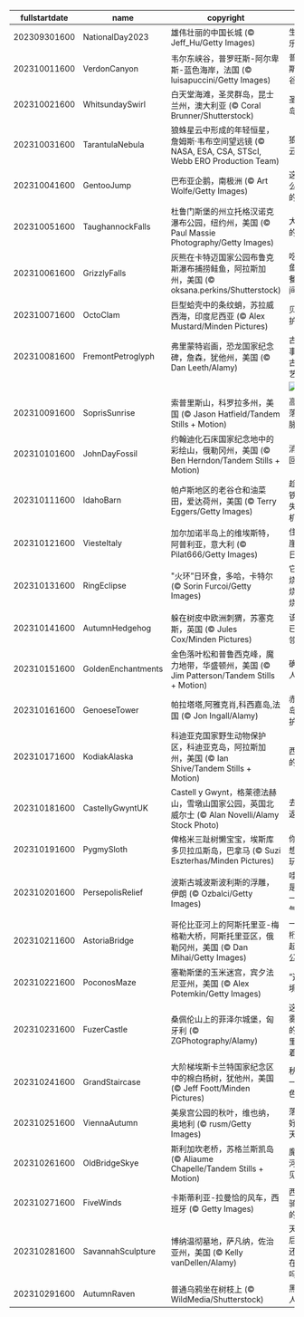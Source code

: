|fullstartdate|name|copyright|title|image|
|--|--|--|--|--|
202309301600|NationalDay2023|雄伟壮丽的中国长城 (© Jeff_Hu/Getty Images)|生日快乐|![](/zh-CN/2023/10/202309301600NationalDay2023.jpg)|
202310011600|VerdonCanyon|韦尔东峡谷，普罗旺斯-阿尔卑斯-蓝色海岸，法国 (© luisapuccini/Getty Images)|普罗旺斯大峡谷|![](/zh-CN/2023/10/202310011600VerdonCanyon.jpg)|
202310021600|WhitsundaySwirl|白天堂海滩，圣灵群岛，昆士兰州，澳大利亚 (© Coral Brunner/Shutterstock)|圣灵群岛之旅|![](/zh-CN/2023/10/202310021600WhitsundaySwirl.jpg)|
202310031600|TarantulaNebula|狼蛛星云中形成的年轻恒星，詹姆斯·韦布空间望远镜 (© NASA, ESA, CSA, STScI, Webb ERO Production Team)|狼蛛星云|![](/zh-CN/2023/10/202310031600TarantulaNebula.jpg)|
202310041600|GentooJump|巴布亚企鹅，南极洲 (© Art Wolfe/Getty Images)|这是怎么做到的！|![](/zh-CN/2023/10/202310041600GentooJump.jpg)|
202310051600|TaughannockFalls|杜鲁门斯堡的州立托格汉诺克瀑布公园，纽约州，美国 (© Paul Massie Photography/Getty Images)|大自然的威严|![](/zh-CN/2023/10/202310051600TaughannockFalls.jpg)|
202310061600|GrizzlyFalls|灰熊在卡特迈国家公园布鲁克斯瀑布捕捞鲑鱼，阿拉斯加州，美国 (© oksana.perkins/Shutterstock)|吃三文鱼自助餐的时间到了|![](/zh-CN/2023/10/202310061600GrizzlyFalls.jpg)|
202310071600|OctoClam|巨型蛤壳中的条纹蛸，苏拉威西海，印度尼西亚 (© Alex Mustard/Minden Pictures)|贝壳庇护所|![](/zh-CN/2023/10/202310071600OctoClam.jpg)|
202310081600|FremontPetroglyph|弗里蒙特岩画，恐龙国家纪念碑，詹森，犹他州，美国 (© Dan Leeth/Alamy)|古老的事故，古代的艺术|![](/zh-CN/2023/10/202310081600FremontPetroglyph.jpg)|
||||![](/zh-CN/2023/10/.jpg)|
202310091600|SoprisSunrise|索普里斯山，科罗拉多州，美国 (© Jason Hatfield/Tandem Stills + Motion)|高高的落基山脉|![](/zh-CN/2023/10/202310091600SoprisSunrise.jpg)|
202310101600|JohnDayFossil|约翰迪化石床国家纪念地中的彩绘山，俄勒冈州，美国 (© Ben Herndon/Tandem Stills + Motion)|消失的回声|![](/zh-CN/2023/10/202310101600JohnDayFossil.jpg)|
202310111600|IdahoBarn|帕卢斯地区的老谷仓和油菜田，爱达荷州，美国 (© Terry Eggers/Getty Images)|趁热打铁，勿失良机！|![](/zh-CN/2023/10/202310111600IdahoBarn.jpg)|
202310121600|ViesteItaly|加尔加诺半岛上的维埃斯特，阿普利亚，意大利 (© Pilat666/Getty Images)|住在悬崖边的日子|![](/zh-CN/2023/10/202310121600ViesteItaly.jpg)|
202310131600|RingEclipse|"火环”日环食，多哈，卡特尔 (© Sorin Furcoi/Getty Images)|它燃烧，燃烧，燃烧|![](/zh-CN/2023/10/202310131600RingEclipse.jpg)|
202310141600|AutumnHedgehog|躲在树皮中欧洲刺猬，苏塞克斯，英国 (© Jules Cox/Minden Pictures)|该位置已被占领|![](/zh-CN/2023/10/202310141600AutumnHedgehog.jpg)|
202310151600|GoldenEnchantments|金色落叶松和普鲁西克峰，魔力地带，华盛顿州，美国 (© Jim Patterson/Tandem Stills + Motion)|确实令人着迷|![](/zh-CN/2023/10/202310151600GoldenEnchantments.jpg)|
202310161600|GenoeseTower|帕拉塔塔,阿雅克肖,科西嘉岛,法国 (© Jon Ingall/Alamy)|赤血群岛的守护者|![](/zh-CN/2023/10/202310161600GenoeseTower.jpg)|
202310171600|KodiakAlaska|科迪亚克国家野生动物保护区，科迪亚克岛，阿拉斯加州，美国 (© Ian Shive/Tandem Stills + Motion)|西沃德的财富|![](/zh-CN/2023/10/202310171600KodiakAlaska.jpg)|
202310181600|CastellyGwyntUK|Castell y Gwynt，格莱德法赫山，雪墩山国家公园，英国北威尔士 (© Alan Novelli/Alamy Stock Photo)|去而复返|![](/zh-CN/2023/10/202310181600CastellyGwyntUK.jpg)|
202310191600|PygmySloth|俾格米三趾树懒宝宝，埃斯库多贝拉瓜斯岛，巴拿马 (© Suzi Eszterhas/Minden Pictures)|你想“挂”着玩吗？|![](/zh-CN/2023/10/202310191600PygmySloth.jpg)|
202310201600|PersepolisRelief|波斯古城波斯波利斯的浮雕，伊朗 (© Ozbalci/Getty Images)|哇，真是松了一口气！|![](/zh-CN/2023/10/202310201600PersepolisRelief.jpg)|
202310211600|AstoriaBridge|哥伦比亚河上的阿斯托里亚-梅格勒大桥，阿斯托里亚区，俄勒冈州，美国 (© Dan Mihai/Getty Images)|一条用桁架架起来的公路|![](/zh-CN/2023/10/202310211600AstoriaBridge.jpg)|
202310221600|PoconosMaze|塞勒斯堡的玉米迷宫，宾夕法尼亚州，美国 (© Alex Potemkin/Getty Images)|“迷”人之境|![](/zh-CN/2023/10/202310221600PoconosMaze.jpg)|
202310231600|FuzerCastle|桑佩伦山上的菲泽尔城堡，匈牙利 (© ZGPhotography/Alamy)|这片迷雾密布的树林里潜藏着什么?|![](/zh-CN/2023/10/202310231600FuzerCastle.jpg)|
202310241600|GrandStaircase|大阶梯埃斯卡兰特国家纪念区中的棉白杨树，犹他州，美国 (© Jeff Foott/Minden Pictures)|秋天的一抹金色|![](/zh-CN/2023/10/202310241600GrandStaircase.jpg)|
202310251600|ViennaAutumn|美泉宫公园的秋叶，维也纳，奥地利 (© rusm/Getty Images)|落叶爱好者的天堂|![](/zh-CN/2023/10/202310251600ViennaAutumn.jpg)|
202310261600|OldBridgeSkye|斯利加坎老桥，苏格兰斯凯岛 (© Aliaume Chapelle/Tandem Stills + Motion)|魔法之河深不见底|![](/zh-CN/2023/10/202310261600OldBridgeSkye.jpg)|
202310271600|FiveWinds|卡斯蒂利亚-拉曼恰的风车，西班牙 (© Getty Images)|西班牙骑士的“劲敌”|![](/zh-CN/2023/10/202310271600FiveWinds.jpg)|
202310281600|SavannahSculpture|博纳温彻墓地，萨凡纳，佐治亚州，美国 (© Kelly vanDellen/Alamy)|天黑后，你还敢待在这里吗？|![](/zh-CN/2023/10/202310281600SavannahSculpture.jpg)|
202310291600|AutumnRaven|普通乌鸦坐在树枝上 (© WildMedia/Shutterstock)|黑衣美人|![](/zh-CN/2023/10/202310291600AutumnRaven.jpg)|
